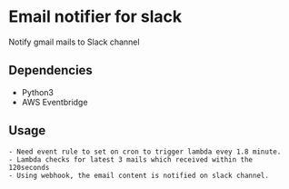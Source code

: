# Email notifier for slack

Notify gmail mails to Slack channel

## Dependencies

- Python3
- AWS Eventbridge

## Usage

```
- Need event rule to set on cron to trigger lambda evey 1.8 minute.
- Lambda checks for latest 3 mails which received within the 120seconds
- Using webhook, the email content is notified on slack channel.
```
